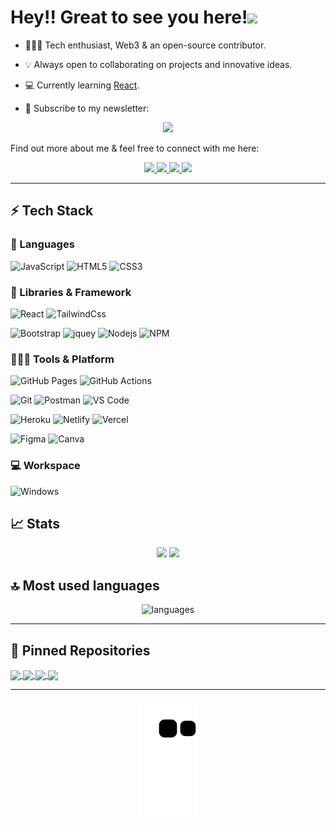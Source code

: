 # Hey!! Great to see you here!<img src="https://media.giphy.com/media/hvRJCLFzcasrR4ia7z/giphy.gif" width="30px">

* 🧑🏻‍💻 Tech enthusiast, Web3 & an open-source contributor. 

* 💡 Always open to collaborating on projects and innovative ideas. 

* 💻 Currently learning [React](https://reactjs.org/).

* 📰 Subscribe to my newsletter: 

<p align="center">
<a href="https://www.getrevue.co/profile/pavankulkarni">
   <img src="https://img.shields.io/badge/Revue-FFA500?style=for-the-badge&logo=rss&logoColor=white" />
</a>
</p>	

Find out more about me & feel free to connect with me here:

<p align="center">
	<a href="https://www.linkedin.com/in/pavan-kulkarni-91293b212">
		<img src="https://img.shields.io/badge/LinkedIn-0077B5?style=for-the-badge&logo=linkedin&logoColor=white" />
	</a>
	<a href="https://twitter.com/pavanstwt">
		<img src="https://img.shields.io/badge/Twitter-1DA1F2?style=for-the-badge&logo=twitter&logoColor=white" />
	</a>
	<a href="https://dev.to/pavandeveloperr">
		<img src="https://img.shields.io/badge/dev.to-0A0A0A?style=for-the-badge&logo=devdotto&logoColor=white" />
	</a>
<!--         <a href="">
		<img src="https://img.shields.io/badge/portfolio-1AA260?style=for-the-badge&logo=About.me&logoColor=white" /> 
	</a>-->
<!-- 	<a href="https://asmit.bio.link/">
		<img src="https://img.shields.io/badge/bio.link-000000%7D?style=for-the-badge&logo=biolink&logoColor=white" />
	</a> -->
        <a href="mailto:pavank.bit@gmail.com">
		<img src="https://img.shields.io/badge/Gmail-D14836?style=for-the-badge&logo=gmail&logoColor=white" />
	</a>
</p>

---

## ⚡ Tech Stack

### 🚀 Languages
![JavaScript](https://img.shields.io/badge/JavaScript-323330?style=for-the-badge&logo=javascript&logoColor=F7DF1E)
![HTML5](https://img.shields.io/badge/HTML5-E34F26?style=for-the-badge&logo=html5&logoColor=white)
![CSS3](https://img.shields.io/badge/CSS3-1572B6?style=for-the-badge&logo=css3&logoColor=white)

### 🧩 Libraries & Framework

![React](https://img.shields.io/badge/React-20232A?style=for-the-badge&logo=react&logoColor=61DAFB)
![TailwindCss](https://img.shields.io/badge/Tailwindcss-20232A?style=for-the-badge&logo=tailwindcss&logoColor=navyblue)
<!-- ![Jekyll](https://img.shields.io/badge/Jekyll-CC0000?style=for-the-badge&logo=Jekyll&logoColor=white) -->
![Bootstrap](https://img.shields.io/badge/Bootstrap-563D7C?style=for-the-badge&logo=bootstrap&logoColor=white)
![jquey](https://img.shields.io/badge/jQuery-0769AD?style=for-the-badge&logo=jquery&logoColor=white)
![Nodejs](https://img.shields.io/badge/Node.js-339933?style=for-the-badge&logo=nodedotjs&logoColor=white)
![NPM](https://img.shields.io/badge/npm-CB3837?style=for-the-badge&logo=npm&logoColor=white)
<!-- ![Material UI](https://img.shields.io/badge/Material--UI-0081CB?style=for-the-badge&logo=material-ui&logoColor=white) -->
<!-- ![OpenCV](https://img.shields.io/badge/OpenCV-27338e?style=for-the-badge&logo=OpenCV&logoColor=white) -->
<!-- ![Socket.io](https://img.shields.io/badge/Socket.io-010101?&style=for-the-badge&logo=Socket.io&logoColor=white) -->
<!-- ![Svelte](https://img.shields.io/badge/Svelte-4A4A55?style=for-the-badge&logo=svelte&logoColor=FF3E00) -->

### 🧑🏻‍💻 Tools & Platform

![GitHub Pages](https://img.shields.io/badge/GitHub_Pages-100000?style=for-the-badge&logo=github&logoColor=white)
![GitHub Actions](https://img.shields.io/badge/GitHub_Actions-2088FF?style=for-the-badge&logo=github-actions&logoColor=white)
<!-- ![Google Cloud](https://img.shields.io/badge/Google_Cloud-4285F4?style=for-the-badge&logo=google-cloud&logoColor=white) -->
![Git](https://img.shields.io/badge/Git-F05032?style=for-the-badge&logo=git&logoColor=white)
![Postman](https://img.shields.io/badge/Postman-FF6C37?style=for-the-badge&logo=Postman&logoColor=white)
![VS Code](https://img.shields.io/badge/Visual_Studio_Code-0078D4?style=for-the-badge&logo=visual%20studio%20code&logoColor=white)
<!-- ![VS](https://img.shields.io/badge/Visual_Studio-5C2D91?style=for-the-badge&logo=visual%20studio&logoColor=white) -->
![Heroku](https://img.shields.io/badge/Heroku-430098?style=for-the-badge&logo=heroku&logoColor=white)
![Netlify](https://img.shields.io/badge/Netlify-00C7B7?style=for-the-badge&logo=netlify&logoColor=white)
![Vercel](https://img.shields.io/badge/Vercel-000000?style=for-the-badge&logo=vercel&logoColor=white)
<!-- ![Google Colab](https://img.shields.io/badge/Colab-F9AB00?style=for-the-badge&logo=googlecolab&color=525252) -->
![Figma](https://img.shields.io/badge/Figma-F24E1E?style=for-the-badge&logo=figma&logoColor=white)
![Canva](https://img.shields.io/badge/Canva-%2300C4CC.svg?&style=for-the-badge&logo=Canva&logoColor=white)
<!-- ![Adobe Illustrator](https://img.shields.io/badge/Adobe%20Illustrator-FF9A00?style=for-the-badge&logo=adobe%20illustrator&logoColor=white) -->
<!-- ![Kubernetes](https://img.shields.io/badge/kubernetes-326ce5.svg?&style=for-the-badge&logo=kubernetes&logoColor=white) -->

### 💻 Workspace

![Windows](https://img.shields.io/badge/Windows-0078D6?style=for-the-badge&logo=windows&logoColor=white)
<!-- ![Ubuntu](https://img.shields.io/badge/Ubuntu-E95420?style=for-the-badge&logo=ubuntu&logoColor=white) -->

## 📈 Stats

<p align="center">
  <img width="48%" src="https://github-readme-stats.vercel.app/api?username=pavandeveloperr&show_icons=true&hide_border=true&theme=radical" />
  <img width="48%" src="https://github-readme-streak-stats.herokuapp.com/?user=pavandeveloperr&hide_border=true&theme=radical" />
</p>


## 🔝 Most used languages

<p align="center">
  <img alt="languages" src="https://github-readme-stats.vercel.app/api/top-langs/?username=pavandeveloperr&layout=compact&hide_border=true&theme=radical" />
</p>

---

## 📕 Pinned Repositories

<a href="https://github.com/pavandeveloperr/AnimeApp">
  <img align="center" src="https://github-readme-stats.vercel.app/api/pin/?username=pavandeveloperr&repo=AnimeApp&hide_border=true&theme=radical" />
</a>

<a href="https://github.com/pavandeveloperr/To-do-list">
  <img align="center" src="https://github-readme-stats.vercel.app/api/pin/?username=pavandeveloperr&repo=To-do-list&hide_border=true&theme=radical" />
</a>

<a href="https://github.com/pavandeveloperr/weather-app">
  <img align="center" src="https://github-readme-stats.vercel.app/api/pin/?username=pavandeveloperr&repo=weather-app&hide_border=true&theme=radical" />
</a>

<a href="https://github.com/pavandeveloperr/realtimecovid19updatetable">
  <img align="center" src="https://github-readme-stats.vercel.app/api/pin/?username=pavandeveloperr&repo=realtimecovid19updatetable&hide_border=true&theme=radical"/>
</a>


</p>

<!--![Pavan's GitHub activity graph](https://activity-graph.herokuapp.com/graph?username=pavandeveloperr&hide_border=true&theme=redical)-->

---

<p align="center">
<img src="https://github.com/pavandeveloperr/pavandeveloperr/blob/output/github-contribution-grid-snake.svg" alt="Snake graph">
</p>
